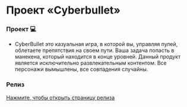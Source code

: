 # Проект «Cyberbullet»

### Проект 💻
- CyberBullet это казуальная игра, в которой вы, управляя пулей, облетаете препятствия на своем пути. Ваша задача попасть в манекена, который находится в конце уровней.
Данный продукт является исключительно развлекательным контентом. Все персонажи вымышлены, все совпадения случайны.

### Релиз

<a href="https://github.com/Department-of-Media-Technology-DSTU/Cyberbullet/releases">Нажмите, чтобы открыть страницу релиза
